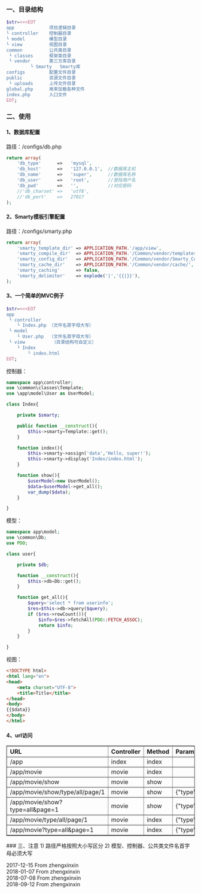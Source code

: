 ﻿### 一、目录结构
```php
$str=<<<EOT
app             项目逻辑目录
└ controller    控制器目录
└ model         模型目录
└ view          视图目录
common          公共类目录
 └ classes      框架类目录
 └ vendor       第三方库目录
	     └ Smarty   Smarty库
configs         配置文件目录
public          资源文件目录
 └ uploads      上传文件目录
global.php      用来加载各种文件
index.php       入口文件
EOT;
```

### 二、使用  
#### 1、数据库配置  
路径：/configs/db.php
```php
return array(
    'db_type'      =>   'mysql',
    'db_host'      =>   '127.0.0.1',  //数据库主机
    'db_name'      =>   'super',      //数据库名称
    'db_user'      =>   'root',       //登陆用户名
    'db_pwd'       =>   '',           //对应密码
    //'db_charset' =>   'utf8',
    //'db_port'    =>   27017
);
```
#### 2、Smarty模板引擎配置  
路径：/configs/smarty.php
```php
return array(
    'smarty_template_dir' => APPLICATION_PATH.'/app/view',                     //设置模板目录
    'smarty_compile_dir'  => APPLICATION_PATH.'/Common/vendor/templates_c/',   //设置编译目录
    'smarty_config_dir'   => APPLICATION_PATH.'/Common/vendor/Smarty_Configs/',
    'smarty_cache_dir'    => APPLICATION_PATH.'/Common/vendor/cache/',         //缓存文件夹
    'smarty_caching'      => false,                                            //是否使用缓存，调试期间建议关闭
    'smarty_delimiter'    => explode('|','{{|}}'),                             //设置左右边界符
);

```
#### 3、一个简单的MVC例子
```php
$str=<<<EOT
app           
 └ controller 
    └ Index.php （文件名首字母大写）
 └ model
    └ User.php  （文件名首字母大写）
 └ view          （目录结构可自定义）
    └ Index
        └ index.html
EOT;
```
控制器：
```php
namespace app\controller;
use \common\classes\Template;
use \app\model\User as UserModel;

class Index{

    private $smarty;

    public function __construct(){
        $this->smarty=Template::get();
    }

    function index(){
        $this->smarty->assign('data','Hello, super!');
        $this->smarty->display('Index/index.html');
    }

    function show(){
        $userModel=new UserModel();
        $data=$userModel->get_all();
        var_dump($data);
    }

}
```
模型：
```php
namespace app\model;
use \common\Db;
use PDO;

class user{

    private $db;

    function __construct(){
        $this->db=Db::get();
    }

    function get_all(){
        $query='select * from userinfo';
        $res=$this->db->query($query);
        if ($res->rowCount()){
            $info=$res->fetchAll(PDO::FETCH_ASSOC);
            return $info;
        }
    }

}
```
视图：
```html
<!DOCTYPE html>
<html lang="en">
<head>
    <meta charset="UTF-8">
    <title>Title</title>
</head>
<body>
{{$data}}
</body>
</html>
```
#### 4、url访问  
<table border="1">
    <tbody>
        <tr align="left">
            <th>URL</th>
            <th>Controller</th>
            <th>Method</th>
            <th>Parameters</th>
        </tr>
        <tr>
            <td>/app</td>
            <td>index</td>
            <td>index</td>
            <td></td>
        </tr>
        <tr>
            <td>/app/movie</td>
            <td>movie</td>
            <td>index</td>
            <td></td>
         </tr>
        <tr>
            <td>/app/movie/show</td>
            <td>movie</td>
            <td>show</td>
            <td></td>
         </tr>
        <tr>
            <td>/app/movie/show/type/all/page/1</td>
            <td>movie</td>
            <td>show</td>
            <td>{"type":"all","page":1}</td>
         </tr>
        <tr>
            <td>/app/movie/show?type=all&page=1</td>
            <td>movie</td>
            <td>show</td>
            <td>{"type":"all","page":1}</td>
         </tr>
        <tr>
            <td>/app/movie/type/all/page/1</td>
            <td>movie</td>
            <td>index</td>
            <td>{"type":"all","page":1}</td>
         </tr>
        <tr>
            <td>/app/movie?type=all&page=1</td>
            <td>movie</td>
            <td>index</td>
            <td>{"type":"all","page":1}</td>
         </tr>
    </tbody>
</table>  
### 三、注意
1) 路径严格按照大小写区分
2) 模型、控制器、公共类文件名首字母必须大写

2017-12-15 From zhengxinxin  
2018-01-07 From zhengxinxin  
2018-07-08 From zhengxinxin  
2018-09-12 From zhengxinxin